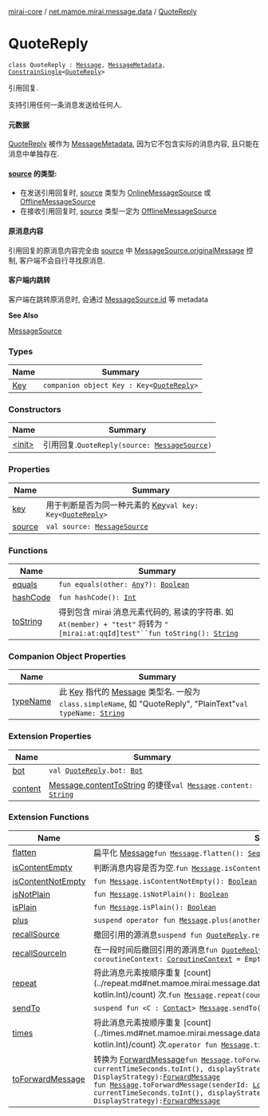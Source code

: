 [mirai-core](../../index.md) / [net.mamoe.mirai.message.data](../index.md) / [QuoteReply](./index.md)

# QuoteReply

`class QuoteReply : `[`Message`](../-message/index.md)`, `[`MessageMetadata`](../-message-metadata/index.md)`, `[`ConstrainSingle`](../-constrain-single/index.md)`<`[`QuoteReply`](./index.md)`>`

引用回复.

支持引用任何一条消息发送给任何人.

#### 元数据

[QuoteReply](./index.md) 被作为 [MessageMetadata](../-message-metadata/index.md), 因为它不包含实际的消息内容, 且只能在消息中单独存在.

#### [source](source.md) 的类型:

* 在发送引用回复时, [source](source.md) 类型为 [OnlineMessageSource](../-online-message-source/index.md) 或 [OfflineMessageSource](../-offline-message-source/index.md)
* 在接收引用回复时, [source](source.md) 类型一定为 [OfflineMessageSource](../-offline-message-source/index.md)

#### 原消息内容

引用回复的原消息内容完全由 [source](source.md) 中 [MessageSource.originalMessage](../-message-source/original-message.md) 控制, 客户端不会自行寻找原消息.

#### 客户端内跳转

客户端在跳转原消息时, 会通过 [MessageSource.id](../-message-source/id.md) 等 metadata

**See Also**

[MessageSource](../-message-source/index.md)

### Types

| Name | Summary |
|---|---|
| [Key](-key/index.md) | `companion object Key : Key<`[`QuoteReply`](./index.md)`>` |

### Constructors

| Name | Summary |
|---|---|
| [&lt;init&gt;](-init-.md) | 引用回复.`QuoteReply(source: `[`MessageSource`](../-message-source/index.md)`)` |

### Properties

| Name | Summary |
|---|---|
| [key](key.md) | 用于判断是否为同一种元素的 [Key](../-message/-key/index.md)`val key: Key<`[`QuoteReply`](./index.md)`>` |
| [source](source.md) | `val source: `[`MessageSource`](../-message-source/index.md) |

### Functions

| Name | Summary |
|---|---|
| [equals](equals.md) | `fun equals(other: `[`Any`](https://kotlinlang.org/api/latest/jvm/stdlib/kotlin/-any/index.html)`?): `[`Boolean`](https://kotlinlang.org/api/latest/jvm/stdlib/kotlin/-boolean/index.html) |
| [hashCode](hash-code.md) | `fun hashCode(): `[`Int`](https://kotlinlang.org/api/latest/jvm/stdlib/kotlin/-int/index.html) |
| [toString](to-string.md) | 得到包含 mirai 消息元素代码的, 易读的字符串. 如 `At(member) + "test"` 将转为 `"[mirai:at:qqId]test"``fun toString(): `[`String`](https://kotlinlang.org/api/latest/jvm/stdlib/kotlin/-string/index.html) |

### Companion Object Properties

| Name | Summary |
|---|---|
| [typeName](type-name.md) | 此 [Key](../-message/-key/index.md) 指代的 [Message](../-message/index.md) 类型名. 一般为 `class.simpleName`, 如 "QuoteReply", "PlainText"`val typeName: `[`String`](https://kotlinlang.org/api/latest/jvm/stdlib/kotlin/-string/index.html) |

### Extension Properties

| Name | Summary |
|---|---|
| [bot](../bot.md) | `val `[`QuoteReply`](./index.md)`.bot: `[`Bot`](../../net.mamoe.mirai/-bot/index.md) |
| [content](../content.md) | [Message.contentToString](../-message/content-to-string.md) 的捷径`val `[`Message`](../-message/index.md)`.content: `[`String`](https://kotlinlang.org/api/latest/jvm/stdlib/kotlin/-string/index.html) |

### Extension Functions

| Name | Summary |
|---|---|
| [flatten](../flatten.md) | 扁平化 [Message](../-message/index.md)`fun `[`Message`](../-message/index.md)`.flatten(): `[`Sequence`](https://kotlinlang.org/api/latest/jvm/stdlib/kotlin.sequences/-sequence/index.html)`<`[`SingleMessage`](../-single-message.md)`>` |
| [isContentEmpty](../is-content-empty.md) | 判断消息内容是否为空.`fun `[`Message`](../-message/index.md)`.isContentEmpty(): `[`Boolean`](https://kotlinlang.org/api/latest/jvm/stdlib/kotlin/-boolean/index.html) |
| [isContentNotEmpty](../is-content-not-empty.md) | `fun `[`Message`](../-message/index.md)`.isContentNotEmpty(): `[`Boolean`](https://kotlinlang.org/api/latest/jvm/stdlib/kotlin/-boolean/index.html) |
| [isNotPlain](../is-not-plain.md) | `fun `[`Message`](../-message/index.md)`.isNotPlain(): `[`Boolean`](https://kotlinlang.org/api/latest/jvm/stdlib/kotlin/-boolean/index.html) |
| [isPlain](../is-plain.md) | `fun `[`Message`](../-message/index.md)`.isPlain(): `[`Boolean`](https://kotlinlang.org/api/latest/jvm/stdlib/kotlin/-boolean/index.html) |
| [plus](../plus.md) | `suspend operator fun `[`Message`](../-message/index.md)`.plus(another: Flow<`[`Message`](../-message/index.md)`>): `[`MessageChain`](../-message-chain/index.md) |
| [recallSource](../recall-source.md) | 撤回引用的源消息`suspend fun `[`QuoteReply`](./index.md)`.recallSource(): `[`Unit`](https://kotlinlang.org/api/latest/jvm/stdlib/kotlin/-unit/index.html) |
| [recallSourceIn](../recall-source-in.md) | 在一段时间后撤回引用的源消息`fun `[`QuoteReply`](./index.md)`.recallSourceIn(millis: `[`Long`](https://kotlinlang.org/api/latest/jvm/stdlib/kotlin/-long/index.html)`, coroutineContext: `[`CoroutineContext`](https://kotlinlang.org/api/latest/jvm/stdlib/kotlin.coroutines/-coroutine-context/index.html)` = EmptyCoroutineContext): Job` |
| [repeat](../repeat.md) | 将此消息元素按顺序重复 [count](../repeat.md#net.mamoe.mirai.message.data$repeat(net.mamoe.mirai.message.data.Message, kotlin.Int)/count) 次.`fun `[`Message`](../-message/index.md)`.repeat(count: `[`Int`](https://kotlinlang.org/api/latest/jvm/stdlib/kotlin/-int/index.html)`): `[`MessageChain`](../-message-chain/index.md) |
| [sendTo](../send-to.md) | `suspend fun <C : `[`Contact`](../../net.mamoe.mirai.contact/-contact/index.md)`> `[`Message`](../-message/index.md)`.sendTo(contact: C): `[`MessageReceipt`](../../net.mamoe.mirai.message/-message-receipt/index.md)`<C>` |
| [times](../times.md) | 将此消息元素按顺序重复 [count](../times.md#net.mamoe.mirai.message.data$times(net.mamoe.mirai.message.data.Message, kotlin.Int)/count) 次.`operator fun `[`Message`](../-message/index.md)`.times(count: `[`Int`](https://kotlinlang.org/api/latest/jvm/stdlib/kotlin/-int/index.html)`): `[`MessageChain`](../-message-chain/index.md) |
| [toForwardMessage](../to-forward-message.md) | 转换为 [ForwardMessage](../-forward-message/index.md)`fun `[`Message`](../-message/index.md)`.toForwardMessage(sender: `[`User`](../../net.mamoe.mirai.contact/-user/index.md)`, time: `[`Int`](https://kotlinlang.org/api/latest/jvm/stdlib/kotlin/-int/index.html)` = currentTimeSeconds.toInt(), displayStrategy: DisplayStrategy = DisplayStrategy): `[`ForwardMessage`](../-forward-message/index.md)<br>`fun `[`Message`](../-message/index.md)`.toForwardMessage(senderId: `[`Long`](https://kotlinlang.org/api/latest/jvm/stdlib/kotlin/-long/index.html)`, senderName: `[`String`](https://kotlinlang.org/api/latest/jvm/stdlib/kotlin/-string/index.html)`, time: `[`Int`](https://kotlinlang.org/api/latest/jvm/stdlib/kotlin/-int/index.html)` = currentTimeSeconds.toInt(), displayStrategy: DisplayStrategy = DisplayStrategy): `[`ForwardMessage`](../-forward-message/index.md) |
